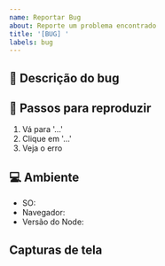 ```yaml
---
name: Reportar Bug
about: Reporte um problema encontrado
title: '[BUG] '
labels: bug
---
```


## 🐛 Descrição do bug

<!-- Descreva o problema encontrado -->

## 🔁 Passos para reproduzir

1. Vá para '...'
2. Clique em '...'
3. Veja o erro

## 💻 Ambiente

- SO:
- Navegador:
- Versão do Node:

## Capturas de tela

<!-- Se aplicável, adicione prints -->
